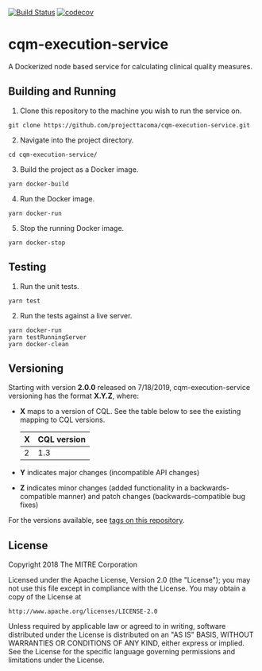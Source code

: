 [![Build Status](https://travis-ci.com/projecttacoma/cqm-execution-service.svg?branch=master)](https://travis-ci.com/projecttacoma/cqm-execution-service)
[![codecov](https://codecov.io/gh/projecttacoma/cqm-execution-service/branch/master/graph/badge.svg)](https://codecov.io/gh/projecttacoma/cqm-execution-service)

# cqm-execution-service

A Dockerized node based service for calculating clinical quality measures.

## Building and Running

1. Clone this repository to the machine you wish to run the service on.
```
git clone https://github.com/projecttacoma/cqm-execution-service.git
```

2. Navigate into the project directory.
```
cd cqm-execution-service/
```

3. Build the project as a Docker image.
```
yarn docker-build
```

4. Run the Docker image.
```
yarn docker-run
```

5. Stop the running Docker image.
```
yarn docker-stop
```

## Testing

1. Run the unit tests.
```
yarn test
```

2. Run the tests against a live server.
```
yarn docker-run
yarn testRunningServer
yarn docker-clean
```

## Versioning

Starting with version **2.0.0** released on 7/18/2019, cqm-execution-service versioning has the format **X.Y.Z**, where:

* **X** maps to a version of CQL. See the table below to see the existing mapping to CQL versions.

  | X | CQL version |
  | --- | --- |
  | 2 | 1.3 |

* **Y** indicates major changes (incompatible API changes)

* **Z** indicates minor changes (added functionality in a backwards-compatible manner) and patch changes (backwards-compatible bug fixes)

For the versions available, see [tags on this repository](https://github.com/projecttacoma/cqm-execution-service/tags).


## License

Copyright 2018 The MITRE Corporation

Licensed under the Apache License, Version 2.0 (the "License"); you may not use this file except in compliance with the License. You may obtain a copy of the License at

```
http://www.apache.org/licenses/LICENSE-2.0
```

Unless required by applicable law or agreed to in writing, software distributed under the License is distributed on an "AS IS" BASIS, WITHOUT WARRANTIES OR CONDITIONS OF ANY KIND, either express or implied. See the License for the specific language governing permissions and limitations under the License.

